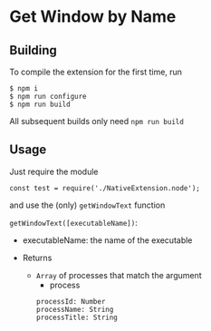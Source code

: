 # Get Window by Name

## Building

To compile the extension for the first time, run 

```
$ npm i
$ npm run configure
$ npm run build
```

All subsequent builds only need `npm run build`


## Usage

Just require the module

```
const test = require('./NativeExtension.node');
```

and use the (only) `getWindowText` function

`getWindowText([executableName])`:
- executableName: the name of the executable

- Returns
    - `Array` of processes that match the argument
        - process
        ```
        processId: Number
        processName: String
        processTitle: String
        ```